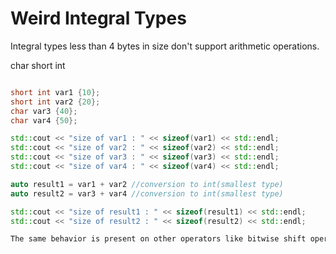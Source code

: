 # Weird Integral Types
Integral types less than 4 bytes in size don't support arithmetic operations.

char
short int

```cpp

short int var1 {10};
short int var2 {20};
char var3 {40};
char var4 {50};

std::cout << "size of var1 : " << sizeof(var1) << std::endl;
std::cout << "size of var2 : " << sizeof(var2) << std::endl;
std::cout << "size of var3 : " << sizeof(var3) << std::endl;
std::cout << "size of var4 : " << sizeof(var4) << std::endl;

auto result1 = var1 + var2 //conversion to int(smallest type)
auto result2 = var3 + var4 //conversion to int(smallest type)

std::cout << "size of result1 : " << sizeof(result1) << std::endl;
std::cout << "size of result2 : " << sizeof(result2) << std::endl;

The same behavior is present on other operators like bitwise shift operators (>> and <<).

```